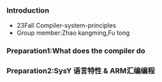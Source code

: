 ### Introduction

-  23Fall Compiler-system-principles
- Group member:Zhao kangming,Fu tong

### Preparation1:What does the compiler do 

### Preparation2:SysY 语言特性 & ARM汇编编程

